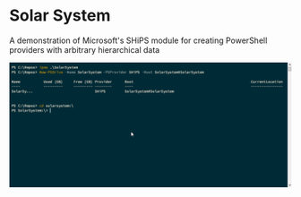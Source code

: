 # Solar System
A demonstration of Microsoft's SHiPS module for creating PowerShell providers with arbitrary hierarchical data

![](https://raw.githubusercontent.com/mattmcnabb/SolarSystem/master/SolarSystem.gif)